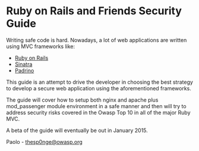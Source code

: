 Ruby on Rails and Friends Security Guide
==============================

Writing safe code is hard. Nowadays, a lot of web applications are written using MVC frameworks like:

* [Ruby on Rails](http://rubyonrails.org/)
* [Sinatra](http://www.sinatrarb.com)
* [Padrino](http://www.padrinorb.com)

This guide is an attempt to drive the developer in choosing the best strategy to develop a secure web application using the aforementioned frameworks.

The guide will cover how to setup both nginx and apache plus mod_passenger module environment in a safe manner and then will try to address security risks covered in the Owasp Top 10 in all of the major Ruby MVC.

A beta of the guide will eventually be out in January 2015.

Paolo - thesp0nge@owasp.org
